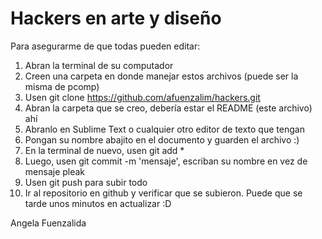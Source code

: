 # Hackers en arte y diseño
Para asegurarme de que todas pueden editar:
1. Abran la terminal de su computador
2. Creen una carpeta en donde manejar estos archivos (puede ser la misma de pcomp)
3. Usen git clone https://github.com/afuenzalim/hackers.git
4. Abran la carpeta que se creo, debería estar el README (este archivo) ahí
5. Abranlo en Sublime Text o cualquier otro editor de texto que tengan
6. Pongan su nombre abajito en el documento y guarden el archivo :)
7. En la terminal de nuevo, usen git add *
8. Luego, usen git commit -m 'mensaje', escriban su nombre en vez de mensaje pleak
9. Usen git push para subir todo
9. Ir al repositorio en github y verificar que se subieron. Puede que se tarde unos minutos en actualizar :D

Angela Fuenzalida